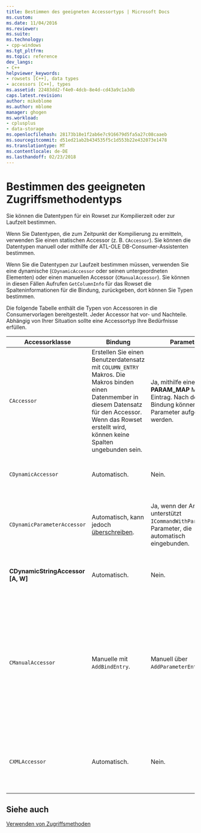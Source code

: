 ```yaml
---
title: Bestimmen des geeigneten Accessortyps | Microsoft Docs
ms.custom: 
ms.date: 11/04/2016
ms.reviewer: 
ms.suite: 
ms.technology:
- cpp-windows
ms.tgt_pltfrm: 
ms.topic: reference
dev_langs:
- C++
helpviewer_keywords:
- rowsets [C++], data types
- accessors [C++], types
ms.assetid: 22483dd2-f4e0-4dcb-8e4d-cd43a9c1a3db
caps.latest.revision: 
author: mikeblome
ms.author: mblome
manager: ghogen
ms.workload:
- cplusplus
- data-storage
ms.openlocfilehash: 28173b18e1f2ab6e7c916679d5fa5a27c08caaeb
ms.sourcegitcommit: d51ed21ab2b434535f5c1d553b22e432073e1478
ms.translationtype: MT
ms.contentlocale: de-DE
ms.lasthandoff: 02/23/2018
---
```

# <a name="determining-which-type-of-accessor-to-use"></a>Bestimmen des geeigneten Zugriffsmethodentyps
Sie können die Datentypen für ein Rowset zur Kompilierzeit oder zur Laufzeit bestimmen.  
  
 Wenn Sie Datentypen, die zum Zeitpunkt der Kompilierung zu ermitteln, verwenden Sie einen statischen Accessor (z. B. `CAccessor`). Sie können die Datentypen manuell oder mithilfe der ATL-OLE DB-Consumer-Assistenten bestimmen.  
  
 Wenn Sie die Datentypen zur Laufzeit bestimmen müssen, verwenden Sie eine dynamische (`CDynamicAccessor` oder seinen untergeordneten Elementen) oder einen manuellen Accessor (`CManualAccessor`). Sie können in diesen Fällen Aufrufen `GetColumnInfo` für das Rowset die Spalteninformationen für die Bindung, zurückgeben, dort können Sie Typen bestimmen.  
  
 Die folgende Tabelle enthält die Typen von Accessoren in die Consumervorlagen bereitgestellt. Jeder Accessor hat vor- und Nachteile. Abhängig von Ihrer Situation sollte eine Accessortyp Ihre Bedürfnisse erfüllen.  
  
|Accessorklasse|Bindung|Parameter|Kommentar|  
|--------------------|-------------|---------------|-------------|  
|`CAccessor`|Erstellen Sie einen Benutzerdatensatz mit `COLUMN_ENTRY` Makros. Die Makros binden einen Datenmember in diesem Datensatz für den Accessor. Wenn das Rowset erstellt wird, können keine Spalten ungebunden sein.|Ja, mithilfe einer **PARAM_MAP** Makro-Eintrag. Nach der Bindung können keine Parameter aufgehoben werden.|Am schnellsten Zugriffsmethode aufgrund von wenig Code.|  
|`CDynamicAccessor`|Automatisch.|Nein.|Nützlich, wenn Sie nicht, dass den Typ der Daten in einem Rowset wissen.|  
|`CDynamicParameterAccessor`|Automatisch, kann jedoch [überschreiben](../../data/oledb/overriding-a-dynamic-accessor.md).|Ja, wenn der Anbieter unterstützt `ICommandWithParameters`. Parameter, die automatisch eingebunden.|Langsamer als `CDynamicAccessor` jedoch zum Aufrufen der generischen gespeicherter Prozeduren hilfreich.|  
|**CDynamicStringAccessor [A, W]**|Automatisch.|Nein.|Ruft Daten aus dem Datenspeicher als Zeichenfolgedaten zugegriffen.|  
|`CManualAccessor`|Manuelle mit `AddBindEntry`.|Manuell über `AddParameterEntry`.|Sehr schnell; Parameter und Spalten werden nur einmal gebunden. Sie bestimmen den Typ des zu verwendenden Daten. (Siehe [DBVIEWER](http://msdn.microsoft.com/en-us/07620f99-c347-4d09-9ebc-2459e8049832) ein Beispiel für.) Erfordert mehr Code als `CDynamicAccessor` oder `CAccessor`. Es ist eher wie OLE DB direkt aufrufen.|  
|`CXMLAccessor`|Automatisch.|Nein.|Ruft Daten aus dem Datenspeicher als Zeichenfolgedaten zugegriffen ab und formatiert diese Daten als XML-Tags.|  
  
## <a name="see-also"></a>Siehe auch  
 [Verwenden von Zugriffsmethoden](../../data/oledb/using-accessors.md)
